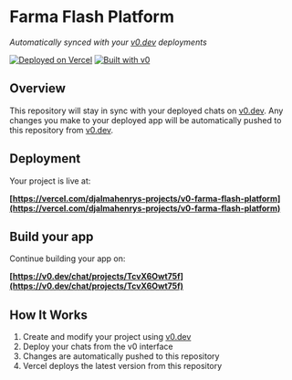 # Farma Flash Platform

*Automatically synced with your [v0.dev](https://v0.dev) deployments*

[![Deployed on Vercel](https://img.shields.io/badge/Deployed%20on-Vercel-black?style=for-the-badge&logo=vercel)](https://vercel.com/djalmahenrys-projects/v0-farma-flash-platform)
[![Built with v0](https://img.shields.io/badge/Built%20with-v0.dev-black?style=for-the-badge)](https://v0.dev/chat/projects/TcvX6Owt75f)

## Overview

This repository will stay in sync with your deployed chats on [v0.dev](https://v0.dev).
Any changes you make to your deployed app will be automatically pushed to this repository from [v0.dev](https://v0.dev).

## Deployment

Your project is live at:

**[https://vercel.com/djalmahenrys-projects/v0-farma-flash-platform](https://vercel.com/djalmahenrys-projects/v0-farma-flash-platform)**

## Build your app

Continue building your app on:

**[https://v0.dev/chat/projects/TcvX6Owt75f](https://v0.dev/chat/projects/TcvX6Owt75f)**

## How It Works

1. Create and modify your project using [v0.dev](https://v0.dev)
2. Deploy your chats from the v0 interface
3. Changes are automatically pushed to this repository
4. Vercel deploys the latest version from this repository